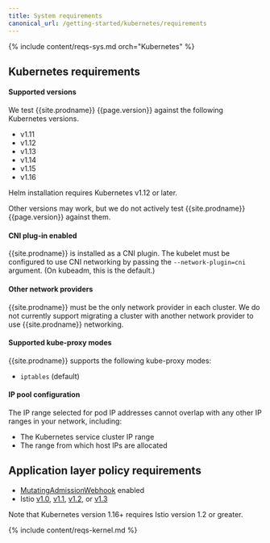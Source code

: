 ```yaml
---
title: System requirements
canonical_url: /getting-started/kubernetes/requirements
---
```


{% include content/reqs-sys.md orch="Kubernetes" %}

## Kubernetes requirements

#### Supported versions

We test {{site.prodname}} {{page.version}} against the following Kubernetes versions.
- v1.11
- v1.12
- v1.13
- v1.14
- v1.15
- v1.16

Helm installation requires Kubernetes v1.12 or later.

Other versions may work, but we do not actively test {{site.prodname}}
{{page.version}} against them.

#### CNI plug-in enabled

{{site.prodname}} is installed as a CNI plugin. The kubelet must be configured
to use CNI networking by passing the `--network-plugin=cni` argument. (On
kubeadm, this is the default.)

#### Other network providers

{{site.prodname}} must be the only network provider in each cluster. We do
not currently support migrating a cluster with another network provider to
use {{site.prodname}} networking.

#### Supported kube-proxy modes

{{site.prodname}} supports the following kube-proxy modes:
- `iptables` (default)

#### IP pool configuration

The IP range selected for pod IP addresses cannot overlap with any other
IP ranges in your network, including:

- The Kubernetes service cluster IP range
- The range from which host IPs are allocated

## Application layer policy requirements

- [MutatingAdmissionWebhook](https://kubernetes.io/docs/admin/admission-controllers/#mutatingadmissionwebhook) enabled
- Istio [v1.0](https://istio.io/about/notes/1.0/), [v1.1](https://archive.istio.io/v1.1/), [v1.2](https://archive.istio.io/v1.2/), or [v1.3](https://archive.istio.io/v1.3/)

Note that Kubernetes version 1.16+ requires Istio version 1.2 or greater.

{% include content/reqs-kernel.md %}
